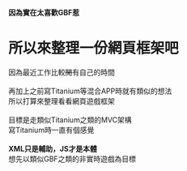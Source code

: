 
<h4>因為實在太喜歡GBF惹</h4>
<h1>所以來整理一份網頁框架吧</h1>
<p>
因為最近工作比較<del>閒</del>有自己的時間</br></br>
再加上之前寫Titanium等混合APP時就有類似的想法</br>
所以打算來整理看看網頁遊戲框架</br></br>
目標是走類似Titanium之類的MVC架構</br>
寫Titanium時一直有個感覺</br></br>
<strong>XML只是輔助，JS才是本體</strong></br>
想先以類似GBF之類的非實時遊戲為目標</br></br>
</p>